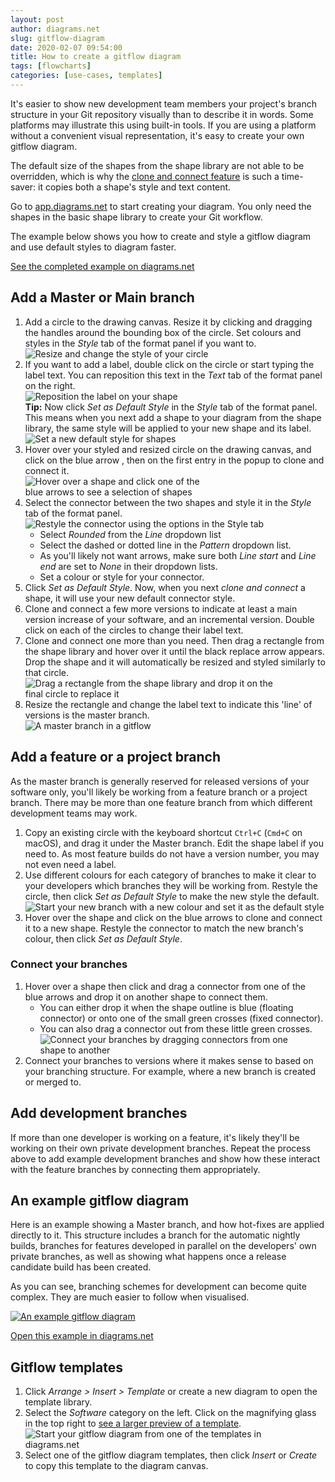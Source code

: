 ```yaml
---
layout: post
author: diagrams.net
slug: gitflow-diagram
date: 2020-02-07 09:54:00
title: How to create a gitflow diagram
tags: [flowcharts]
categories: [use-cases, templates]
---
```


It's easier to show new development team members your project's branch structure in your Git repository visually than to describe it in words. Some platforms may illustrate this using built-in tools. If you are using a platform without a convenient visual representation, it's easy to create your own gitflow diagram.

The default size of the shapes from the shape library are not able to be overridden, which is why the [clone and connect feature](/blog/shortcut-clone-connect.html) is such a time-saver: it copies both a shape's style and text content.

Go to [app.diagrams.net](https://app.diagrams.net/?splash=0) to start creating your diagram. You only need the shapes in the basic shape library to create your Git workflow.

The example below shows you how to create and style a gitflow diagram and use default styles to diagram faster.

[See the completed example on diagrams.net](https://app.diagrams.net/?lightbox=1&highlight=0000ff&edit=_blank&layers=1&nav=1&title=#Uhttps%3A%2F%2Fraw.githubusercontent.com%2Fjgraph%2Fdrawio-diagrams%2Fmaster%2Fblog%2Fgitflow-examples.drawio)

## Add a Master or Main branch

1. Add a circle to the drawing canvas. Resize it by clicking and dragging the handles around the bounding box of the circle. Set colours and styles in the _Style_ tab of the format panel if you want to.
<br /><img src="/assets/img/blog/gitflow-style-tab.png" style="width=100%;max-width:400px;height:auto;" alt="Resize and change the style of your circle">
2. If you want to add a label, double click on the circle or start typing the label text. You can reposition this text in the _Text_ tab of the format panel on the right.
<br /><img src="/assets/img/blog/gitflow-reposition-label.png" style="width=100%;max-width:400px;height:auto;" alt="Reposition the label on your shape">
<br />**Tip:** Now click _Set as Default Style_ in the _Style_ tab of the format panel. This means when you next add a shape to your diagram from the shape library, the same style will be applied to your new shape and its label.
<br /><img src="/assets/img/blog/gitflow-set-default-style-shape.png" style="width=100%;max-width:400px;height:auto;" alt="Set a new default style for shapes">
3. Hover over your styled and resized circle on the drawing canvas, and click on the blue arrow , then on the first entry in the popup to clone and connect it.
<br /><img src="/assets/img/blog/gitflow-clone-connect.gif" style="width=100%;max-width:300px;height:auto;" alt="Hover over a shape and click one of the blue arrows to see a selection of shapes">
4. Select the connector between the two shapes and style it in the _Style_ tab of the format panel.
<br /><img src="/assets/img/blog/gitflow-connector-style.png" style="width=100%;max-width:400px;height:auto;" alt="Restyle the connector using the options in the Style tab">
    * Select _Rounded_ from the _Line_ dropdown list
    * Select the dashed or dotted line in the _Pattern_ dropdown list.
    * As you'll likely not want arrows, make sure both _Line start_ and _Line end_ are set to _None_ in their dropdown lists.
    * Set a colour or style for your connector.
5. Click _Set as Default Style_. Now, when you next _clone and connect_ a shape, it will use your new default connector style.
6. Clone and connect a few more versions to indicate at least a main version increase of your software, and an incremental version. Double click on each of the circles to change their label text.
7. Clone and connect one more than you need. Then drag a rectangle from the shape library and hover over it until the black replace arrow appears. Drop the shape and it will automatically be resized and styled similarly to that circle.
<br /><img src="/assets/img/blog/gitflow-replace-shape.png" style="width=100%;max-width:400px;height:auto;" alt="Drag a rectangle from the shape library and drop it on the final circle to replace it">
8.  Resize the rectangle and change the label text to indicate this 'line' of versions is the master branch.
<br /><img src="/assets/img/blog/gitflow-master-branch.png" style="width=100%;max-width:400px;height:auto;" alt="A master branch in a gitflow">

## Add a feature or a project branch

As the master branch is generally reserved for released versions of your software only, you'll likely be working from a feature branch or a project branch. There may be more than one feature branch from which different development teams may work.

1. Copy an existing circle with the keyboard shortcut ``Ctrl+C`` (``Cmd+C`` on macOS), and drag it under the Master branch. Edit the shape label if you need to. As most feature builds do not have a version number, you may not even need a label.
2. Use different colours for each category of branches to make it clear to your developers which branches they will be working from. Restyle the circle, then click _Set as Default Style_ to make the new style the default.
<br /><img src="/assets/img/blog/gitflow-feature-branch-default-shape-style.png" style="max-width:100%;height:auto;" alt="Start your new branch with a new colour and set it as the default style">
3. Hover over the shape and click on the blue arrows to clone and connect it to a new shape. Restyle the connector to match the new branch's colour, then click _Set as Default Style_.

### Connect your branches

1. Hover over a shape then click and drag a connector from one of the blue arrows and drop it on another shape to connect them.
    * You can either drop it when the shape outline is blue (floating connector) or onto one of the small green crosses (fixed connector).
    * You can also drag a connector out from these little green crosses.
<br /> <img src="/assets/img/blog/gitflow-connect-branches.gif" style="width=100%;max-width:400px;height:auto;" alt="Connect your branches by dragging connectors from one shape to another">
2. Connect your branches to versions where it makes sense to based on your branching structure. For example, where a new branch is created or merged to.

## Add development branches

If more than one developer is working on a feature, it's likely they'll be working on their own private development branches. Repeat the process above to add example development branches and show how these interact with the feature branches by connecting them appropriately.

## An example gitflow diagram

Here is an example showing a Master branch, and how hot-fixes are applied directly to it. This structure includes a branch for the automatic nightly builds, branches for features developed in parallel on the developers' own private branches, as well as showing what happens once a release candidate build has been created.

As you can see, branching schemes for development can become quite complex. They are much easier to follow when visualised.

[<img src="/assets/img/blog/gitflow-example.png" style="max-width:100%;height:auto;" alt="An example gitflow diagram">](https://app.diagrams.net/?lightbox=1&highlight=0000ff&edit=_blank&layers=1&nav=1&title=#Uhttps%3A%2F%2Fraw.githubusercontent.com%2Fjgraph%2Fdrawio-diagrams%2Fmaster%2Fblog%2Fgitflow-examples.drawio)

[Open this example in diagrams.net](https://app.diagrams.net/?lightbox=1&highlight=0000ff&edit=_blank&layers=1&nav=1&title=#Uhttps%3A%2F%2Fraw.githubusercontent.com%2Fjgraph%2Fdrawio-diagrams%2Fmaster%2Fblog%2Fgitflow-examples.drawio)

## Gitflow templates

1. Click _Arrange > Insert > Template_ or create a new diagram to open the template library. 
2. Select the _Software_ category on the left. Click on the magnifying glass in the top right to [see a larger preview of a template](/blog/template-diagrams.html).
<br /><img src="/assets/img/blog/template-library-gitflows.png" style="width=100%;max-width:400px;height:auto;" alt="Start your gitflow diagram from one of the templates in diagrams.net">
3. Select one of the gitflow diagram templates, then click _Insert_ or _Create_ to copy this template to the diagram canvas.
